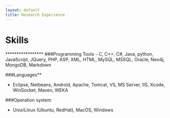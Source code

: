 ```yaml
---
layout: default
title: Research Experience
---
```


<h1> Skills </h1>
*****************
###Programming Tools
- C, C++, C#, Java, python, JavaScript, JQuery, PHP, ASP, XML, HTML, MySQL, MSSQL, Oracle, Neo4j, MongoDB, Markdown
 
 
###Languages**
- Eclipse, Netbeans, Android, Apache, Tomcat, VS, MS Server, IIS, Xcode, WinSocket, Maven, WEKA
 
 
###Operation system
- Unix/Linux (Ubuntu, RedHat), MacOS, Windows
